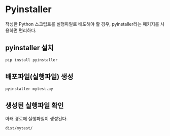 # Pyinstaller

작성한 Python 스크립트를 실행파일로 배포해야 할 경우, pyinstaller라는 패키지를 사용하면 편리하다.

## pyinstaller 설치

```shell
pip install pyinstaller
```

## 배포파일(실행파일) 생성

```shell
pyinstaller mytest.py
```

## 생성된 실행파일 확인

아래 경로에 실행파일이 생성된다.

```shell
dist/mytest/
```

